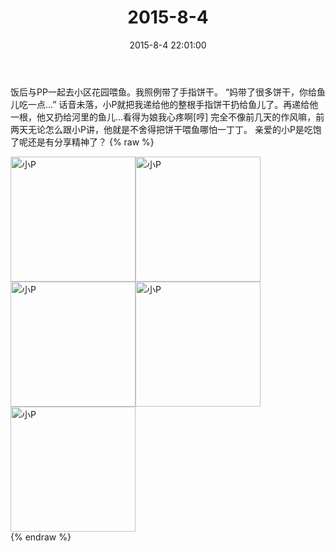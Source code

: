 ﻿---
title: "2015-8-4"
date: 2015-8-4 22:01:00
tags:
categories: 妈妈
---
饭后与PP一起去小区花园喂鱼。我照例带了手指饼干。
“妈带了很多饼干，你给鱼儿吃一点…”
话音未落，小P就把我递给他的整根手指饼干扔给鱼儿了。再递给他一根，他又扔给河里的鱼儿…看得为娘我心疼啊[哼]
完全不像前几天的作风嘛，前两天无论怎么跟小P讲，他就是不舍得把饼干喂鱼哪怕一丁丁。
亲爱的小P是吃饱了呢还是有分享精神了？
{% raw %}
<div style="width:500 px">
<div style="float:left; width:100 px"><img src="/images/微信图片_20171011102228.jpg" width="200" alt="小P"></div>
<div style="float:left; width:100 px"><img src="/images/微信图片_20171011102239.jpg" width="200" alt="小P"></div>
<div style="float:left; width:100 px"><img src="/images/微信图片_20171011102259.jpg" width="200" alt="小P"></div>
<div style="float:left; width:100 px"><img src="/images/微信图片_20171011102309.jpg" width="200" alt="小P"></div>
<div style="float:left; width:100 px"><img src="/images/微信图片_20171011102317.jpg" width="200" alt="小P"></div>
<div style="clear:both"></div>
</div>
{% endraw %}